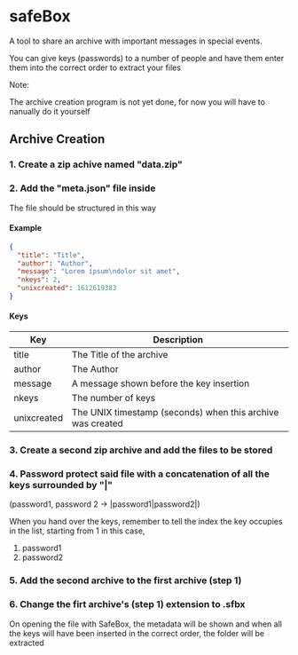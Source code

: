 # safeBox
A tool to share an archive with important messages in special events.

You can give keys (passwords) to a number of people and have them enter them into the correct order to extract your files

Note:

The archive creation program is not yet done, for now you will have to nanually do it yourself
## Archive Creation
### 1. Create a zip achive named "data.zip"
### 2.  Add the "meta.json" file inside
The file should be structured in this way
#### Example
```JSON
{
  "title": "Title",
  "author": "Author",
  "message": "Lorem ipsum\ndolor sit amet",
  "nkeys": 2,
  "unixcreated": 1612619383
}
```
#### Keys
|Key|Description|
|-----|-----|
|title|The Title of the archive|
|author|The Author|
|message|A message shown before the key insertion|
|nkeys|The number of keys|
|unixcreated|The UNIX timestamp (seconds) when this archive was created|
### 3. Create a second zip archive and add the files to be stored
### 4. Password protect said file with a concatenation of all the keys surrounded by "|"
(password1, password 2 -> |password1|password2|)

When you hand over the keys, remember to tell the index the key occupies in the list, starting from 1
in this case, 
1. password1
2. password2
### 5. Add the second archive to the first archive (step 1)
### 6. Change the firt archive's (step 1) extension to .sfbx


On opening the file with SafeBox, the metadata will be shown and when all the keys will have been inserted in the correct order, the folder will be extracted
